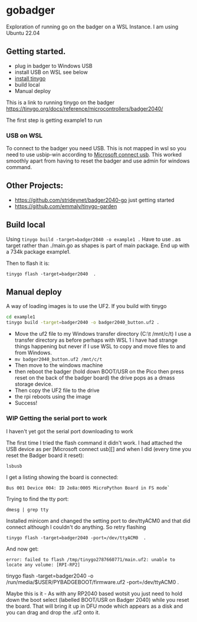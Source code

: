 # gobadger

Exploration of running go on the badger on a WSL Instance.  I am using Ubuntu 22.04

## Getting started.

- plug in badger to Windows USB
- install USB on WSL see below
- [install tinygo](https://tinygo.org/getting-started/install/linux/#ubuntu-debian)
- build local
- Manual deploy

This is a link to running tinygo on the badger https://tinygo.org/docs/reference/microcontrollers/badger2040/

The first step is getting example1 to run

### USB on WSL

To connect to the badger you need USB.  This is not mapped in wsl so you need to use usbip-win according to [Microsoft connect usb](https://learn.microsoft.com/en-us/windows/wsl/connect-usb).  This worked smoothly apart from having to reset the badger and use admin for windows command.

## Other Projects:

- https://github.com/strideynet/badger2040-go just getting started
- https://github.com/emmaly/tinygo-garden

## Build local

Using `tinygo build -target=badger2040 -o example1 .`  Have to use . as target rather than ./main.go as shapes is part of main package.  End up with  a 734k package example1.

Then to flash it is:

`tinygo flash -target=badger2040  .`


## Manual deploy

A way of loading images is to use the UF2.  If you build with tinygo

```bash
cd example1
tinygo build -target=badger2040 -o badger2040_button.uf2 .
```

- Move the uf2 file to my Windows transfer directory (C:\t  /mnt/c/t) I use a transfer directory 
as before perhaps with WSL 1 i have had strange things happening but never if I use
WSL to copy and move files to and from Windows.
- `mv badger2040_button.uf2 /mnt/c/t`
- Then move to the windows machine
- then reboot the badger (hold down BOOT/USR on the Pico then press reset on the back of the badger board)  the drive pops as a dmass storage device.
- Then copy the UF2 file to the drive
- the rpi reboots using the image
- Success!

### WIP Getting the serial port to work

I haven't yet got the serial port downloading to work

The first time I tried the flash command it didn't work.  I had attached the USB device as per  [Microsoft connect usb][]  and when I did (every time you reset the Badger board it reset):

`lsbusb`

I get a listing showing the board is connected:

```bash
Bus 001 Device 004: ID 2e8a:0005 MicroPython Board in FS mode`
```

Trying to find the tty port:

`dmesg | grep tty`

Installed minicom and changed the setting port to dev/ttyACM0 and that did connect although I couldn't do anything.  So retry flashing

`tinygo flash -target=badger2040 -port=/dev/ttyACM0  .`

And now get:

`error: failed to flash /tmp/tinygo2787660771/main.uf2: unable to locate any volume: [RPI-RP2]`

 tinygo flash -target=badger2040 -o /run/media/$USER/PYBADGEBOOT/firmware.uf2 -port=/dev/ttyACM0  .

Maybe this is it -
As with any RP2040 based wotsit you just need to hold down the boot select (labelled BOOT/USR on Badger 2040) while you reset the board. That will bring it up in DFU mode which appears as a disk and you can drag and drop the .uf2 onto it.
